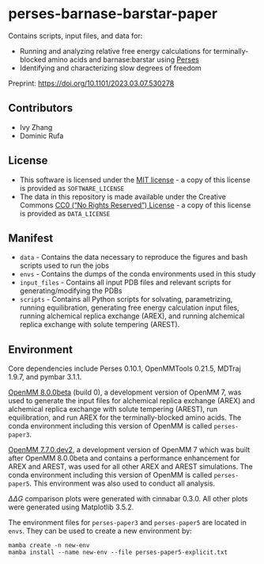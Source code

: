 # perses-barnase-barstar-paper
Contains scripts, input files, and data for:
- Running and analyzing relative free energy calculations for terminally-blocked amino acids and barnase:barstar using [Perses](https://github.com/choderalab/perses)
- Identifying and characterizing slow degrees of freedom

Preprint: https://doi.org/10.1101/2023.03.07.530278

## Contributors
- Ivy Zhang
- Dominic Rufa

## License
* This software is licensed under the [MIT license](https://opensource.org/licenses/MIT) - a copy of this license is provided as `SOFTWARE_LICENSE`
* The data in this repository is made available under the Creative Commons [CC0 (“No Rights Reserved”) License](https://creativecommons.org/share-your-work/public-domain/cc0/) - a copy of this license is provided as `DATA_LICENSE`

## Manifest
* `data` - Contains the data necessary to reproduce the figures and bash scripts used to run the jobs
* `envs` - Contains the dumps of the conda environments used in this study
* `input_files` - Contains all input PDB files and relevant scripts for generating/modifying the PDBs
* `scripts` - Contains all Python scripts for solvating, parametrizing, running equilibration, generating free energy calculation input files, running alchemical replica exchange (AREX), and running alchemical replica exchange with solute tempering (AREST).

## Environment
Core dependencies include Perses 0.10.1, OpenMMTools 0.21.5, MDTraj 1.9.7, and pymbar 3.1.1.

[OpenMM 8.0.0beta](https://anaconda.org/conda-forge/openmm/files?version=8.0.0beta) (build 0), a development version of OpenMM 7, was used to generate the input files for alchemical replica exchange (AREX) and alchemical replica exchange with solute tempering (AREST), run equilibration, and run AREX for the terminally-blocked amino acids. The conda environment including this version of OpenMM is called `perses-paper3`.

[OpenMM 7.7.0.dev2](https://anaconda.org/conda-forge/openmm/files?version=7.7.0dev2), a development version of OpenMM 7 which was built after OpenMM 8.0.0beta and contains a performance enhancement for AREX and AREST, was used for all other AREX and AREST simulations. The conda environment including this version of OpenMM is called `perses-paper5`. This environment was also used to conduct all analysis.

$\Delta\Delta G$ comparison plots were generated with cinnabar 0.3.0. 
All other plots were generated using Matplotlib 3.5.2.

The environment files for `perses-paper3` and `perses-paper5` are located in `envs`.
They can be used to create a new environment by:
```
mamba create -n new-env
mamba install --name new-env --file perses-paper5-explicit.txt
```
